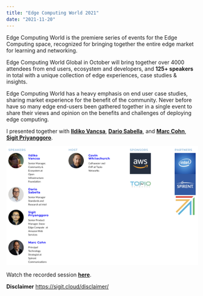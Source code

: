 ```yaml
---
title: "Edge Computing World 2021"
date: "2021-11-20"
---
```

Edge Computing World is the premiere series of events for the Edge Computing space, recognized for bringing together the entire edge market for learning and networking.

Edge Computing World Global in October will bring together over 4000 attendees from end users, ecosystem and developers, and **125+ speakers** in total with a unique collection of edge experiences, case studies & insights.

Edge Computing World has a heavy emphasis on end user case studies, sharing market experience for the benefit of the community. Never before have so many edge end-users been gathered together in a single event to share their views and opinion on the benefits and challenges of deploying edge computing.

I presented together with [**Ildiko Vancsa**](https://www.topionetworks.com/people/ildiko-vancsa-617c2b52105eb55bf2b8cb5c "Ildiko Vancsa"),  [**Dario Sabella**](https://www.topionetworks.com/people/dario-sabella-617ce2161dedae7ec3745ab0 "Dario Sabella"), and [**Marc Cohn**](https://www.topionetworks.com/people/marc-cohn-617d4d1978e00269f3bbd04f "Marc Cohn"), [**Sigit Priyanggoro**](https://www.topionetworks.com/people/sigit-priyanggoro-617cde25105eb54de0b8ca1e "Sigit Priyanggoro").

![](images/edge-computing-world-2021.png)

Watch the recorded session [**here**](https://www.topionetworks.com/events/617acba2949049189f10192e?flow=rw_media_signup#media-617fb808105eb55100b8cb52). 

**Disclaimer**
https://sigit.cloud/disclaimer/